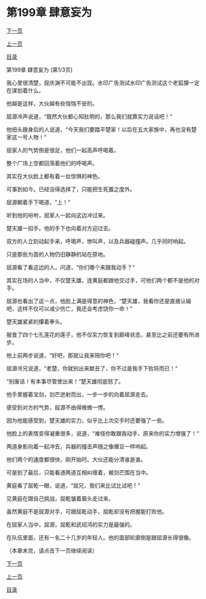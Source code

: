 <h1>第199章   肆意妄为</h1>
            <div><p><a href="./595_%E7%AC%AC199%E7%AB%A0_%E8%82%86%E6%84%8F%E5%A6%84%E4%B8%BA.md">下一页</a></p><p><a href="./593_%E7%AC%AC198%E7%AB%A0_%E6%8E%A5%E7%8F%AD%E4%BA%BA.md">上一页</a></p><p><a href="../">目录</a></p></div>
            <div><p>第199章   肆意妄为 (第1/3页)</p><p>我心里很清楚，屈庆渊不可能不出现。水印广告测试水印广告测试这个老狐狸一定在谋划着什么。</p><p>他越是这样，大伙越有些惴惴不安的。</p><p>屈源冷声说道，“既然大伙都心知肚明的，那么我们就靠实力说话吧！“</p><p>他扭头跟身后的人说道，“今天我们要踏平楚家！以后在五大家族中，再也没有楚家这一号人物！“</p><p>屈家人的气势倒是很足，他们一起高声呼喝着。</p><p>整个广场上空都回荡着他们的呼喝声。</p><p>其实在大伙脸上都有着一丝惊惧的神色。</p><p>可事到如今。已经没得选择了，只能把生死置之度外。</p><p>屈源朝着手下喝道，“上！“</p><p>听到他的吩咐，屈家人一起向这边冲过来。</p><p>楚天雄一招手。他的手下也向着对方迎过去。</p><p>双方的人立刻动起手来，呼喝声，惨叫声，以及兵器碰撞声。几乎同时响起。</p><p>只是那些为首的人物仍旧静静的站在原地。</p><p>屈源看了看这边的人，问道，“你们哪个来跟我动手？“</p><p>其实在场的人当中，不仅楚天雄，连黄庭都跟他交过手，可他们两个都不是他的对手。</p><p>屈源也看出了这一点，他脸上满是得意的神色，“楚天雄，我看你还是直接认输吧，这样不仅可以减少伤亡，我还会考虑饶你一命！“</p><p>楚天雄紧紧的攥着拳头。</p><p>服食了四个七孔莲花的莲子，他不仅实力恢复到巅峰状态，甚至比之前还要有所进步。</p><p>他上前两步说道，“好吧，那就让我来陪你吧！“</p><p>屈源冷兄说道，“老楚，你就别出来献丑了，你不过是我手下败将而已！“</p><p>“别废话！有本事尽管使出来！“楚天雄彻底怒了。</p><p>他手里握着宝剑，剑芒迸射而出，一步一步的向着屈源走去。</p><p>感受到对方的气势，屈源不由得微微一愣。</p><p>因为他能感受到，楚天雄的实力，似乎比上次交手时还要强了一些。</p><p>他脸上的表情变得凝重很多，说道，“难怪你敢跟我动手，原来你的实力增强了！“</p><p>两道身影向着一起冲去，兵器的撞击声随之像爆豆一样响起。</p><p>他们两个的速度都很快，刚开始时。大伙还能分清谁是谁。</p><p>可是到了最后，只能看道两道互相纠缠着，被剑芒围在当中。</p><p>黄庭看了屈乾一眼，说道，“屈兄，我们来比试比试吧！“</p><p>见黄庭在跟自己挑战，屈乾皱着眉头走过来。</p><p>虽然黄庭不是屈源对手，可跟屈乾动手，屈乾却没有把握能打败他。</p><p>在屈家人当中，屈源，屈乾和武绍鸿的实力是最强的。</p><p>在队伍里面，还有一名二十几岁的年轻人。他的面部轮廓倒是跟屈源长得很像。</p><p>（本章未完，请点击下一页继续阅读）</p></div>
            <div><p><a href="./595_%E7%AC%AC199%E7%AB%A0_%E8%82%86%E6%84%8F%E5%A6%84%E4%B8%BA.md">下一页</a></p><p><a href="./593_%E7%AC%AC198%E7%AB%A0_%E6%8E%A5%E7%8F%AD%E4%BA%BA.md">上一页</a></p><p><a href="../">目录</a></p></div>